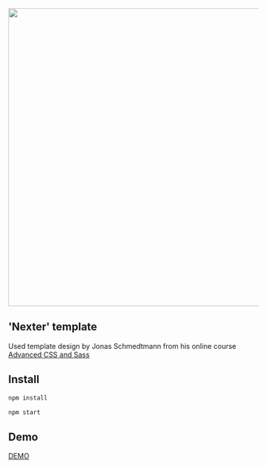 <img src="Nexter.png" width="600px" />

## 'Nexter' template

Used template design by Jonas Schmedtmann from his online course <a href="https://www.udemy.com/course/advanced-css-and-sass/" class="footer__link">Advanced CSS and Sass</a>

## Install
```sh
npm install
```

```sh
npm start
```

## Demo
<a href="https://soltonanna.github.io/nexter-template/" target="blank"> DEMO </a>